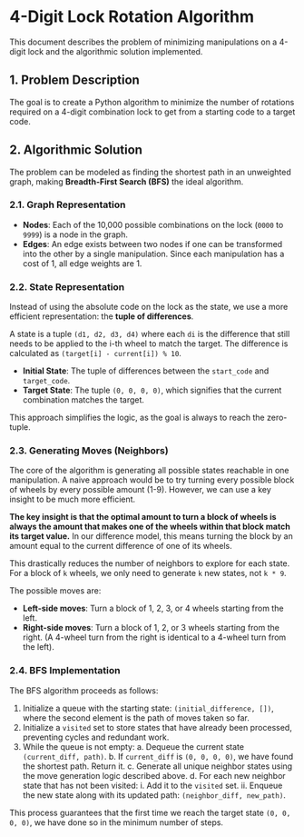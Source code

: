# 4-Digit Lock Rotation Algorithm

This document describes the problem of minimizing manipulations on a 4-digit lock and the algorithmic solution implemented.

## 1. Problem Description

The goal is to create a Python algorithm to minimize the number of rotations required on a 4-digit combination lock to get from a starting code to a target code.

## 2. Algorithmic Solution

The problem can be modeled as finding the shortest path in an unweighted graph, making **Breadth-First Search (BFS)** the ideal algorithm.

### 2.1. Graph Representation
- **Nodes**: Each of the 10,000 possible combinations on the lock (`0000` to `9999`) is a node in the graph.
- **Edges**: An edge exists between two nodes if one can be transformed into the other by a single manipulation. Since each manipulation has a cost of 1, all edge weights are 1.

### 2.2. State Representation
Instead of using the absolute code on the lock as the state, we use a more efficient representation: the **tuple of differences**.

A state is a tuple `(d1, d2, d3, d4)` where each `di` is the difference that still needs to be applied to the i-th wheel to match the target. The difference is calculated as `(target[i] - current[i]) % 10`.

- **Initial State**: The tuple of differences between the `start_code` and `target_code`.
- **Target State**: The tuple `(0, 0, 0, 0)`, which signifies that the current combination matches the target.

This approach simplifies the logic, as the goal is always to reach the zero-tuple.

### 2.3. Generating Moves (Neighbors)
The core of the algorithm is generating all possible states reachable in one manipulation. A naive approach would be to try turning every possible block of wheels by every possible amount (1-9). However, we can use a key insight to be much more efficient.

**The key insight is that the optimal amount to turn a block of wheels is always the amount that makes one of the wheels within that block match its target value.** In our difference model, this means turning the block by an amount equal to the current difference of one of its wheels.

This drastically reduces the number of neighbors to explore for each state. For a block of `k` wheels, we only need to generate `k` new states, not `k * 9`.

The possible moves are:
- **Left-side moves**: Turn a block of 1, 2, 3, or 4 wheels starting from the left.
- **Right-side moves**: Turn a block of 1, 2, or 3 wheels starting from the right. (A 4-wheel turn from the right is identical to a 4-wheel turn from the left).

### 2.4. BFS Implementation
The BFS algorithm proceeds as follows:
1.  Initialize a queue with the starting state: `(initial_difference, [])`, where the second element is the path of moves taken so far.
2.  Initialize a `visited` set to store states that have already been processed, preventing cycles and redundant work.
3.  While the queue is not empty:
    a. Dequeue the current state `(current_diff, path)`.
    b. If `current_diff` is `(0, 0, 0, 0)`, we have found the shortest path. Return it.
    c. Generate all unique neighbor states using the move generation logic described above.
    d. For each new neighbor state that has not been visited:
        i. Add it to the `visited` set.
        ii. Enqueue the new state along with its updated path: `(neighbor_diff, new_path)`.

This process guarantees that the first time we reach the target state `(0, 0, 0, 0)`, we have done so in the minimum number of steps.
